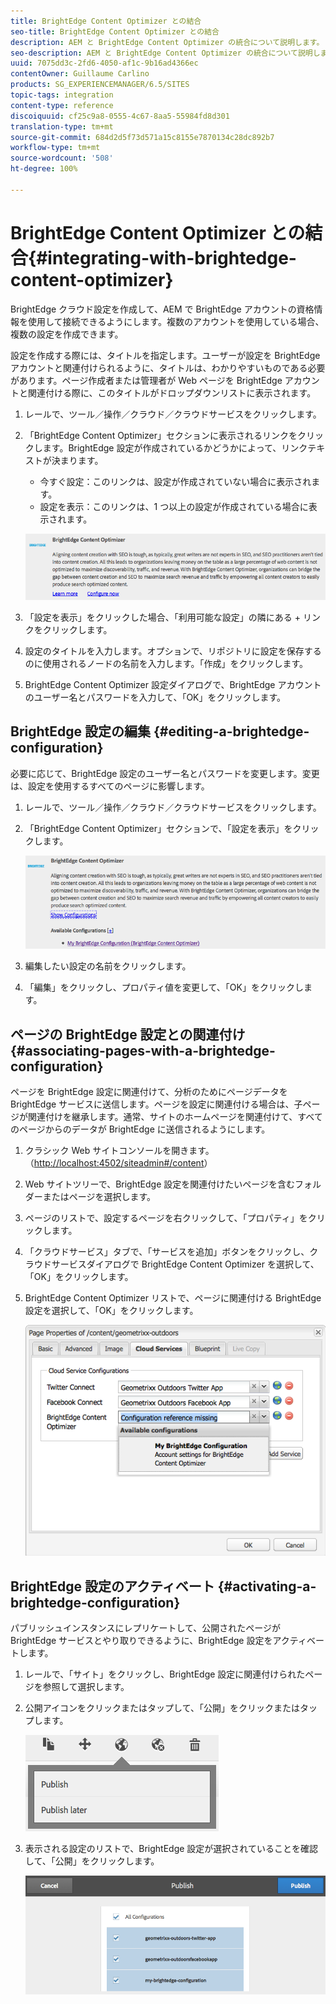 ```yaml
---
title: BrightEdge Content Optimizer との結合
seo-title: BrightEdge Content Optimizer との結合
description: AEM と BrightEdge Content Optimizer の統合について説明します。
seo-description: AEM と BrightEdge Content Optimizer の統合について説明します。
uuid: 7075dd3c-2fd6-4050-af1c-9b16ad4366ec
contentOwner: Guillaume Carlino
products: SG_EXPERIENCEMANAGER/6.5/SITES
topic-tags: integration
content-type: reference
discoiquuid: cf25c9a8-0555-4c67-8aa5-55984fd8d301
translation-type: tm+mt
source-git-commit: 684d2d5f73d571a15c8155e7870134c28dc892b7
workflow-type: tm+mt
source-wordcount: '508'
ht-degree: 100%

---
```



# BrightEdge Content Optimizer との結合{#integrating-with-brightedge-content-optimizer}

BrightEdge クラウド設定を作成して、AEM で BrightEdge アカウントの資格情報を使用して接続できるようにします。複数のアカウントを使用している場合、複数の設定を作成できます。

設定を作成する際には、タイトルを指定します。ユーザーが設定を BrightEdge アカウントと関連付けられるように、タイトルは、わかりやすいものである必要があります。ページ作成者または管理者が Web ページを BrightEdge アカウントと関連付ける際に、このタイトルがドロップダウンリストに表示されます。

1. レールで、ツール／操作／クラウド／クラウドサービスをクリックします。
1. 「BrightEdge Content Optimizer」セクションに表示されるリンクをクリックします。BrightEdge 設定が作成されているかどうかによって、リンクテキストが決まります。

   * 今すぐ設定：このリンクは、設定が作成されていない場合に表示されます。
   * 設定を表示：このリンクは、1 つ以上の設定が作成されている場合に表示されます。

   ![chlimage_1-4](assets/chlimage_1-4a.png)

1. 「設定を表示」をクリックした場合、「利用可能な設定」の隣にある + リンクをクリックします。
1. 設定のタイトルを入力します。オプションで、リポジトリに設定を保存するのに使用されるノードの名前を入力します。「作成」をクリックします。
1. BrightEdge Content Optimizer 設定ダイアログで、BrightEdge アカウントのユーザー名とパスワードを入力して、「OK」をクリックします。

## BrightEdge 設定の編集 {#editing-a-brightedge-configuration}

必要に応じて、BrightEdge 設定のユーザー名とパスワードを変更します。変更は、設定を使用するすべてのページに影響します。

1. レールで、ツール／操作／クラウド／クラウドサービスをクリックします。
1. 「BrightEdge Content Optimizer」セクションで、「設定を表示」をクリックします。

   ![chlimage_1-5](assets/chlimage_1-5a.png)

1. 編集したい設定の名前をクリックします。
1. 「編集」をクリックし、プロパティ値を変更して、「OK」をクリックします。

## ページの BrightEdge 設定との関連付け {#associating-pages-with-a-brightedge-configuration}

ページを BrightEdge 設定に関連付けて、分析のためにページデータを BrightEdge サービスに送信します。ページを設定に関連付ける場合は、子ページが関連付けを継承します。通常、サイトのホームページを関連付けて、すべてのページからのデータが BrightEdge に送信されるようにします。

1. クラシック Web サイトコンソールを開きます。（[http://localhost:4502/siteadmin#/content](http://localhost:4502/siteadmin#/content)）
1. Web サイトツリーで、BrightEdge 設定を関連付けたいページを含むフォルダーまたはページを選択します。
1. ページのリストで、設定するページを右クリックして、「プロパティ」をクリックします。
1. 「クラウドサービス」タブで、「サービスを追加」ボタンをクリックし、クラウドサービスダイアログで BrightEdge Content Optimizer を選択して、「OK」をクリックします。
1. BrightEdge Content Optimizer リストで、ページに関連付ける BrightEdge 設定を選択して、「OK」をクリックします。

   ![chlimage_1-6](assets/chlimage_1-6a.png)

## BrightEdge 設定のアクティベート {#activating-a-brightedge-configuration}

パブリッシュインスタンスにレプリケートして、公開されたページが BrightEdge サービスとやり取りできるように、BrightEdge 設定をアクティベートします。

1. レールで、「サイト」をクリックし、BrightEdge 設定に関連付けられたページを参照して選択します。
1. 公開アイコンをクリックまたはタップして、「公開」をクリックまたはタップします。

   ![chlimage_1-7](assets/chlimage_1-7a.png)

1. 表示される設定のリストで、BrightEdge 設定が選択されていることを確認して、「公開」をクリックします。

   ![chlimage_1-8](assets/chlimage_1-8a.png)

